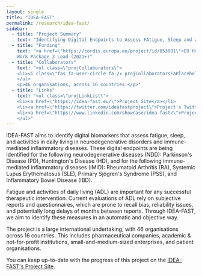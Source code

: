 ```yaml
---
layout: single
title: "IDEA-FAST"
permalink: /research/idea-fast/
sidebar:
  - title: "Project Summary"
    text: "Identifying Digital Endpoints to Assess FAtigue, Sleep and acTivities in daily living in Neurodegenerative disorders and Immune-mediated inflammatory diseases."
  - title: "Funding"
    text: "<a href=\"https://cordis.europa.eu/project/id/853981\">EU Horizon 2020 (IMI2)</a><br>
    Work Package 3 Lead (2021+)"
  - title: "Collaborators"
    text: "<ul class=\"projCollaborators\">
    <li><i class=\"fas fa-user-circle fa-2x projCollaboratorsFaPlaceholder\" aria-hidden=\"true\"></i>Fai Ng <i>[Project Coordinator]</i></li>
    </ul>
    <p>46 organisations, across 16 countries.</p>"
  - title: "Links"
    text: "<ul class=\"projLinkList\">
    <li><a href=\"https://idea-fast.eu/\">Project Site</a></li>
    <li><a href=\"https://twitter.com/ideafastproject\">Project's Twitter</a></li>
    <li><a href=\"https://www.linkedin.com/showcase/idea-fast/\">Project's LinkedIn</a></li>
    </ul>"
---
```


<!-- markdownlint-disable MD033 -->

IDEA-FAST aims to identify digital biomarkers that assess fatigue, sleep, and activities in daily living in neurodegenerative disorders and immune-mediated inflammatory diseases. These digital endpoints are being identified for the following neurodegenerative diseases (NDD): Parkinson's Disease (PD), Huntington's Disease (HD), and for the following immune-mediated inflammatory diseases (IMID): Rheumatoid Arthritis (RA), Systemic Lupus Erythematosus (SLE), Primary Sjögren's Syndrome (PSS), and Inflammatory Bowel Disease (IBD).

Fatigue and activities of daily living (ADL) are important for any successful therapeutic intervention. Current evaluations of ADL rely on subjective reports and questionnaires, which are prone to recall bias, reliability issues, and potentially long delays of months between reports. Through IDEA-FAST, we aim to identify these measures in an automatic and objective way.

The project is a large international undertaking, with 46 organisations across 16 countries. This includes pharmaceutical companies, academic &amp; not-for-profit institutions, small-and-medium-sized enterprises, and patient organisations.

You can keep up-to-date with the progress of this project on the [IDEA-FAST's Project Site](https://idea-fast.eu/).
